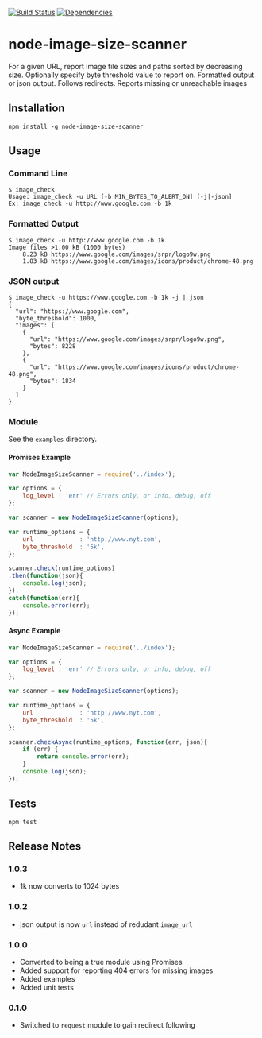 [![Build Status](https://travis-ci.org/rv-kip/node-image-size-scanner.svg?branch=master)](https://travis-ci.org/rv-kip/node-image-size-scanner)
[![Dependencies](https://david-dm.org/rv-kip/node-image-size-scanner.svg)](https://david-dm.org/rv-kip/node-image-size-scanner)

node-image-size-scanner
=======================
For a given URL, report image file sizes and paths sorted by decreasing size. Optionally specify byte threshold value to report on. Formatted output or json output. Follows redirects. Reports missing or unreachable images

## Installation ##
`npm install -g node-image-size-scanner`

## Usage ##
### Command Line ###
```
$ image_check
Usage: image_check -u URL [-b MIN_BYTES_TO_ALERT_ON] [-j|-json]
Ex: image_check -u http://www.google.com -b 1k
```
### Formatted Output ###
```
$ image_check -u http://www.google.com -b 1k
Image files >1.00 kB (1000 bytes)
    8.23 kB https://www.google.com/images/srpr/logo9w.png
    1.83 kB https://www.google.com/images/icons/product/chrome-48.png
```
### JSON output
```
$ image_check -u https://www.google.com -b 1k -j | json
{
  "url": "https://www.google.com",
  "byte_threshold": 1000,
  "images": [
    {
      "url": "https://www.google.com/images/srpr/logo9w.png",
      "bytes": 8228
    },
    {
      "url": "https://www.google.com/images/icons/product/chrome-48.png",
      "bytes": 1834
    }
  ]
}
```
### Module ###
See the `examples` directory.
#### Promises Example
```javascript
var NodeImageSizeScanner = require('../index');

var options = {
    log_level : 'err' // Errors only, or info, debug, off
};

var scanner = new NodeImageSizeScanner(options);

var runtime_options = {
    url             : 'http://www.nyt.com',
    byte_threshold  : '5k',
};

scanner.check(runtime_options)
.then(function(json){
    console.log(json);
}).
catch(function(err){
    console.error(err);
});
```
#### Async Example
```javascript
var NodeImageSizeScanner = require('../index');

var options = {
    log_level : 'err' // Errors only, or info, debug, off
};

var scanner = new NodeImageSizeScanner(options);

var runtime_options = {
    url             : 'http://www.nyt.com',
    byte_threshold  : '5k',
};

scanner.checkAsync(runtime_options, function(err, json){
    if (err) {
        return console.error(err);
    }
    console.log(json);
});
```


## Tests
`npm test`


## Release Notes
### 1.0.3
* 1k now converts to 1024 bytes

### 1.0.2
* json output is now `url` instead of redudant `image_url`

### 1.0.0
* Converted to being a true module using Promises
* Added support for reporting 404 errors for missing images
* Added examples
* Added unit tests

### 0.1.0
* Switched to `request` module to gain redirect following
